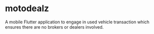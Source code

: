 # motodealz

A mobile Flutter application to engage in used vehicle transaction which ensures there are no brokers or dealers involved.
